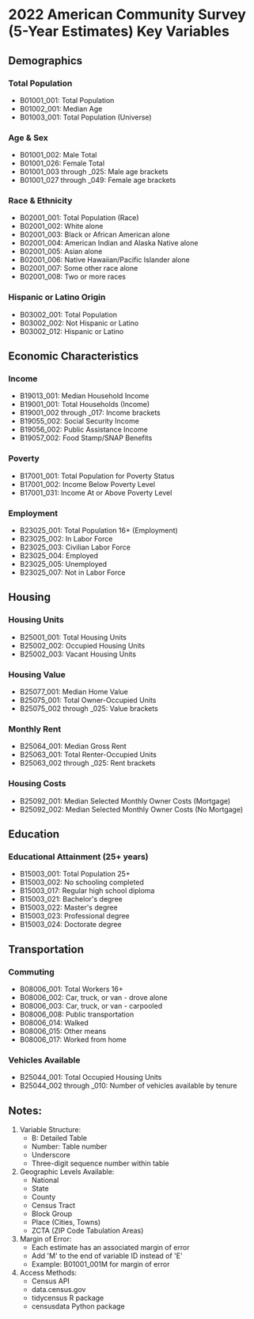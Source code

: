 # 2022 American Community Survey (5-Year Estimates) Key Variables

## Demographics

### Total Population

-   B01001_001: Total Population
-   B01002_001: Median Age
-   B01003_001: Total Population (Universe)

### Age & Sex

-   B01001_002: Male Total
-   B01001_026: Female Total
-   B01001_003 through \_025: Male age brackets
-   B01001_027 through \_049: Female age brackets

### Race & Ethnicity

-   B02001_001: Total Population (Race)
-   B02001_002: White alone
-   B02001_003: Black or African American alone
-   B02001_004: American Indian and Alaska Native alone
-   B02001_005: Asian alone
-   B02001_006: Native Hawaiian/Pacific Islander alone
-   B02001_007: Some other race alone
-   B02001_008: Two or more races

### Hispanic or Latino Origin

-   B03002_001: Total Population
-   B03002_002: Not Hispanic or Latino
-   B03002_012: Hispanic or Latino

## Economic Characteristics

### Income

-   B19013_001: Median Household Income
-   B19001_001: Total Households (Income)
-   B19001_002 through \_017: Income brackets
-   B19055_002: Social Security Income
-   B19056_002: Public Assistance Income
-   B19057_002: Food Stamp/SNAP Benefits

### Poverty

-   B17001_001: Total Population for Poverty Status
-   B17001_002: Income Below Poverty Level
-   B17001_031: Income At or Above Poverty Level

### Employment

-   B23025_001: Total Population 16+ (Employment)
-   B23025_002: In Labor Force
-   B23025_003: Civilian Labor Force
-   B23025_004: Employed
-   B23025_005: Unemployed
-   B23025_007: Not in Labor Force

## Housing

### Housing Units

-   B25001_001: Total Housing Units
-   B25002_002: Occupied Housing Units
-   B25002_003: Vacant Housing Units

### Housing Value

-   B25077_001: Median Home Value
-   B25075_001: Total Owner-Occupied Units
-   B25075_002 through \_025: Value brackets

### Monthly Rent

-   B25064_001: Median Gross Rent
-   B25063_001: Total Renter-Occupied Units
-   B25063_002 through \_025: Rent brackets

### Housing Costs

-   B25092_001: Median Selected Monthly Owner Costs (Mortgage)
-   B25092_002: Median Selected Monthly Owner Costs (No Mortgage)

## Education

### Educational Attainment (25+ years)

-   B15003_001: Total Population 25+
-   B15003_002: No schooling completed
-   B15003_017: Regular high school diploma
-   B15003_021: Bachelor's degree
-   B15003_022: Master's degree
-   B15003_023: Professional degree
-   B15003_024: Doctorate degree

## Transportation

### Commuting

-   B08006_001: Total Workers 16+
-   B08006_002: Car, truck, or van - drove alone
-   B08006_003: Car, truck, or van - carpooled
-   B08006_008: Public transportation
-   B08006_014: Walked
-   B08006_015: Other means
-   B08006_017: Worked from home

### Vehicles Available

-   B25044_001: Total Occupied Housing Units
-   B25044_002 through \_010: Number of vehicles available by tenure

## Notes:

1.  Variable Structure:
    -   B: Detailed Table
    -   Number: Table number
    -   Underscore
    -   Three-digit sequence number within table
2.  Geographic Levels Available:
    -   National
    -   State
    -   County
    -   Census Tract
    -   Block Group
    -   Place (Cities, Towns)
    -   ZCTA (ZIP Code Tabulation Areas)
3.  Margin of Error:
    -   Each estimate has an associated margin of error
    -   Add 'M' to the end of variable ID instead of 'E'
    -   Example: B01001_001M for margin of error
4.  Access Methods:
    -   Census API
    -   data.census.gov
    -   tidycensus R package
    -   censusdata Python package
